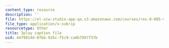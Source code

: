 ```yaml
---
content_type: resource
description: ''
file: https://ol-ocw-studio-app-qa.s3.amazonaws.com/courses/res-8-005-vibrations-and-waves-problem-solving-fall-2012/44f9814d07bb92bcf5c9ca6b7997f37b_Usm7cWtAbRY.srt
file_type: application/x-subrip
resourcetype: Other
title: 3play caption file
uid: 44f9814d-07bb-92bc-f5c9-ca6b7997f37b
---
```

